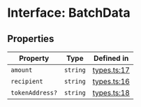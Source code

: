 # Interface: BatchData

## Properties

| Property | Type | Defined in |
| ------ | ------ | ------ |
| `amount` | `string` | [types.ts:17](https://github.com/aditya172926/token_batch_sdk/blob/f017015ea039265e401cbb015c09cbee459a4b00/src/types.ts#L17) |
| `recipient` | `string` | [types.ts:16](https://github.com/aditya172926/token_batch_sdk/blob/f017015ea039265e401cbb015c09cbee459a4b00/src/types.ts#L16) |
| `tokenAddress?` | `string` | [types.ts:18](https://github.com/aditya172926/token_batch_sdk/blob/f017015ea039265e401cbb015c09cbee459a4b00/src/types.ts#L18) |
